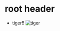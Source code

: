 # root header

- tiger!!
![tiger](https://upload.wikimedia.org/wikipedia/commons/5/56/Tiger.50.jpg)
